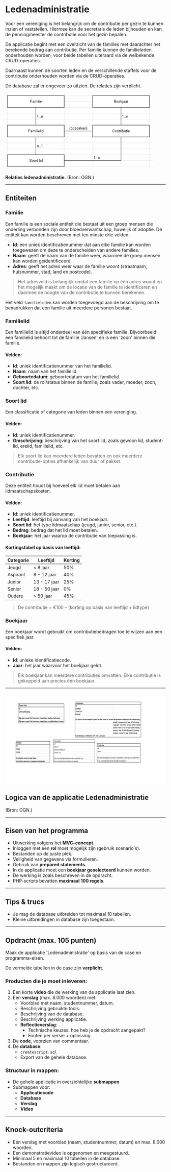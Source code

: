 # Ledenadministratie

Voor een vereniging is het belangrijk om de contributie per gezin te kunnen inzien of vaststellen. Hiermee kan de secretaris de leden bijhouden en kan de penningmeester de contributie voor het gezin bepalen.

De applicatie begint met een overzicht van de families met daarachter het berekende bedrag aan contributie. Per familie kunnen de familieleden onderhouden worden, voor beide tabellen uiteraard via de welbekende CRUD-operaties.

Daarnaast kunnen de soorten leden en de verschillende staffels voor de contributie onderhouden worden via de CRUD-operaties.

De database zal er ongeveer zo uitzien. De relaties zijn verplicht.

![diagram](./jpeg-650.jpeg)

**Relaties ledenadministratie.** (Bron: OGN.)

---

## Entiteiten

### Familie

Een familie is een sociale entiteit die bestaat uit een groep mensen die onderling verbonden zijn door bloedverwantschap, huwelijk of adoptie. De entiteit kan worden beschreven met ten minste drie velden:

- **Id**: een uniek identificatienummer dat aan elke familie kan worden toegewezen om deze te onderscheiden van andere families.
- **Naam**: geeft de naam van de familie weer, waarmee de groep mensen kan worden geïdentificeerd.
- **Adres**: geeft het adres weer waar de familie woont (straatnaam, huisnummer, stad, land en postcode).

> Het adresveld is belangrijk omdat een familie op één adres woont en het mogelijk maakt om de locatie van de familie te identificeren en daarmee de hoogte van de contributie te kunnen berekenen.

Het veld `familieleden` kan worden toegevoegd aan de beschrijving om te benadrukken dat een familie uit meerdere personen bestaat.

### Familielid

Een familielid is altijd onderdeel van één specifieke familie. Bijvoorbeeld: een familielid behoort tot de familie 'Jansen' en is een 'zoon' binnen die familie.

#### Velden:

- **Id**: uniek identificatienummer van het familielid.
- **Naam**: naam van het familielid.
- **Geboortedatum**: geboortedatum van het familielid.
- **Soort lid**: de rol/status binnen de familie, zoals vader, moeder, zoon, dochter, etc.

### Soort lid

Een classificatie of categorie van leden binnen een vereniging.

#### Velden:

- **Id**: uniek identificatienummer.
- **Omschrijving**: beschrijving van het soort lid, zoals gewoon lid, student-lid, erelid, familielid, etc.

> Elk soort lid kan meerdere leden bevatten en ook meerdere contributie-opties afhankelijk van duur of pakket.

### Contributie

Deze entiteit houdt bij hoeveel elk lid moet betalen aan lidmaatschapskosten.

#### Velden:

- **Id**: uniek identificatienummer.
- **Leeftijd**: leeftijd bij aanvang van het boekjaar.
- **Soort lid**: het type lidmaatschap (jeugd, junior, senior, etc.).
- **Bedrag**: bedrag dat het lid moet betalen.
- **Boekjaar**: het jaar waarop de contributie van toepassing is.

#### Kortingstabel op basis van leeftijd:

| Categorie | Leeftijd        | Korting    |
|----------|------------------|------------|
| Jeugd    | < 8 jaar         | 50%        |
| Aspirant | 8 - 12 jaar       | 40%        |
| Junior   | 13 - 17 jaar      | 25%        |
| Senior   | 18 - 50 jaar      | 0%         |
| Oudere   | > 50 jaar         | 45%        |

> De contributie = €100 – (korting op basis van leeftijd + lidtype)

### Boekjaar

Een boekjaar wordt gebruikt om contributiebedragen toe te wijzen aan een specifiek jaar.

#### Velden:

- **Id**: unieke identificatiecode.
- **Jaar**: het jaar waarvoor het boekjaar geldt.

> Elk boekjaar kan meerdere contributies omvatten. Elke contributie is gekoppeld aan precies één boekjaar.

---

![diagram2](./jpeg-651.jpeg)
## Logica van de applicatie Ledenadministratie
(Bron: OGN.)

---

## Eisen van het programma

- Uitwerking volgens het **MVC-concept**.
- Inloggen met een **rol** moet mogelijk zijn (gebruik scenario's).
- Bestanden op de juiste plek.
- Veiligheid van gegevens via formulieren.
- Gebruik van **prepared statements**.
- In de applicatie moet een **boekjaar geselecteerd** kunnen worden.
- De werking is zoals beschreven in de opdracht.
- PHP-scripts bevatten **maximaal 100 regels**.

---

## Tips & trucs

- Je mag de database uitbreiden tot maximaal 10 tabellen.
- Kleine uitbreidingen in database zijn toegestaan.

---

## Opdracht (max. 105 punten)

Maak de applicatie 'Ledenadministratie' op basis van de case en programma-eisen.

De vermelde tabellen in de case zijn **verplicht**.

### Producten die je moet inleveren:

1. Een korte **video** die de werking van de applicatie laat zien.
2. Een **verslag** (max. 8.000 woorden) met:
   - Voorblad met naam, studentnummer, datum.
   - Beschrijving gebruikte tools.
   - Beschrijving van de database.
   - Beschrijving werking applicatie.
   - **Reflectieverslag**:
     - Technische keuzes: hoe heb je de opdracht aangepakt?
     - Fouten per versie + oplossing.
3. De **code**, voorzien van commentaar.
4. De **database**:
   - `createscript.sql`
   - Export van de gehele database.

### Structuur in mappen:

- De gehele applicatie in overzichtelijke **submappen**
- Submappen voor:
  - **Applicatiecode**
  - **Database**
  - **Verslag**
  - **Video**

---

## Knock-outcriteria

- Een verslag met voorblad (naam, studentnummer, datum) en max. 8.000 woorden.
- Een demonstratievideo is opgenomen en meegestuurd.
- Minimaal 5 en maximaal 10 tabellen in de database.
- Bestanden en mappen zijn logisch gestructureerd.
